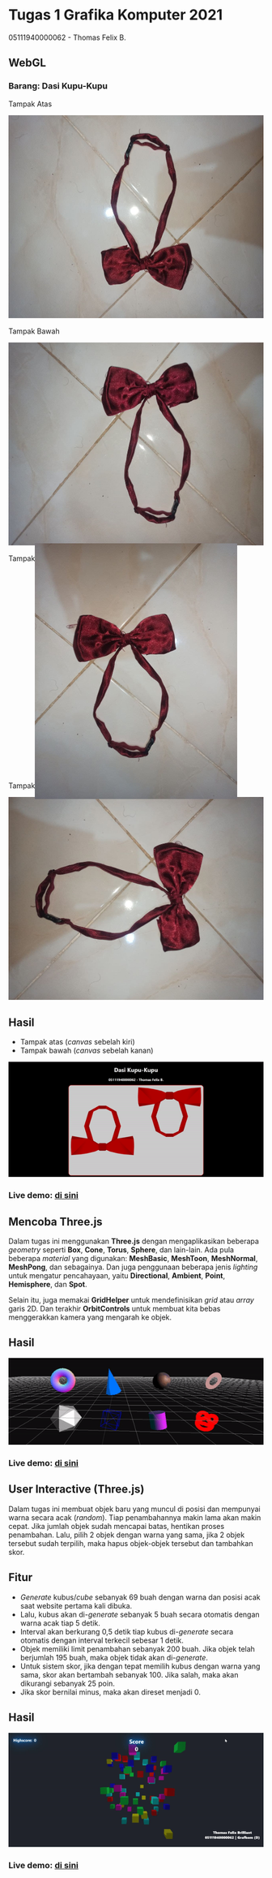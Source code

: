 # Tugas 1 Grafika Komputer 2021

05111940000062 - Thomas Felix B.

## WebGL

### Barang: Dasi Kupu-Kupu

Tampak Atas

<img src="https://github.com/cg2021d/tugas-1-ThomasFel/blob/main/img/bawah.jpg" height="400">

Tampak Bawah

<img src="https://github.com/cg2021d/tugas-1-ThomasFel/blob/main/img/atas.jpg" height="400">

Tampak Kiri

<img src="https://github.com/cg2021d/tugas-1-ThomasFel/blob/main/img/kiri.jpg" height="400" style="transform: rotate(90deg)">

Tampak Kanan

<img src="https://github.com/cg2021d/tugas-1-ThomasFel/blob/main/img/kanan.jpg" height="400">

## Hasil

- Tampak atas (*canvas* sebelah kiri)
- Tampak bawah (*canvas* sebelah kanan)

<img src="https://github.com/cg2021d/tugas-1-ThomasFel/blob/main/img/ss1.gif">

### Live demo: [di sini](https://cg2021d.github.io/tugas-1-ThomasFel/Tugas%201%20-%20WebGL/ "Goto di sini")

## Mencoba Three.js

Dalam tugas ini menggunakan **Three.js** dengan mengaplikasikan beberapa *geometry* seperti **Box**, **Cone**, **Torus**, **Sphere**, dan lain-lain. Ada pula beberapa *material* yang digunakan: **MeshBasic**, **MeshToon**, **MeshNormal**, **MeshPong**, dan sebagainya. Dan juga penggunaan beberapa jenis *lighting* untuk mengatur pencahayaan, yaitu **Directional**, **Ambient**, **Point**, **Hemisphere**, dan **Spot**.

Selain itu, juga memakai **GridHelper** untuk mendefinisikan *grid* atau *array* garis 2D. Dan terakhir **OrbitControls** untuk membuat kita bebas menggerakkan kamera yang mengarah ke objek.

## Hasil

<img src="https://github.com/cg2021d/tugas-1-ThomasFel/blob/main/img/ss2.gif">

### Live demo: [di sini](https://cg2021d.github.io/tugas-1-ThomasFel/Tugas%202%20-%20Mencoba%20Three.js/ "Goto di sini")

## User Interactive (Three.js)

Dalam tugas ini membuat objek baru yang muncul di posisi dan mempunyai warna secara acak (*random*). Tiap penambahannya makin lama akan makin cepat. Jika jumlah objek sudah mencapai batas, hentikan proses penambahan. Lalu, pilih 2 objek dengan warna yang sama, jika 2 objek tersebut sudah terpilih, maka hapus objek-objek tersebut dan tambahkan skor.

## Fitur

- *Generate* kubus/*cube* sebanyak 69 buah dengan warna dan posisi acak saat website pertama kali dibuka.
- Lalu, kubus akan di-*generate* sebanyak 5 buah secara otomatis dengan warna acak tiap 5 detik.
- Interval akan berkurang 0,5 detik tiap kubus di-*generate* secara otomatis dengan interval terkecil sebesar 1 detik.
- Objek memiliki limit penambahan sebanyak 200 buah. Jika objek telah berjumlah 195 buah, maka objek tidak akan di-*generate*.
- Untuk sistem skor, jika dengan tepat memilih kubus dengan warna yang sama, skor akan bertambah sebanyak 100. Jika salah, maka akan dikurangi sebanyak 25 poin.
- Jika skor bernilai minus, maka akan direset menjadi 0.

## Hasil

<img src="https://github.com/cg2021d/tugas-1-ThomasFel/blob/main/img/ss3.gif">

### Live demo: [di sini](https://cg2021d.github.io/tugas-1-ThomasFel/Tugas%203%20-%20User%20Interactive%20(Three.js)/ "Goto di sini")